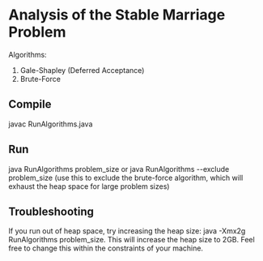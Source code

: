 # Analysis of the Stable Marriage Problem

Algorithms:

1) Gale-Shapley (Deferred Acceptance)
2) Brute-Force

## Compile

javac RunAlgorithms.java

## Run

java RunAlgorithms problem_size
or
java RunAlgorithms --exclude problem_size (use this to exclude the brute-force algorithm, which will exhaust the heap space for large problem sizes)

## Troubleshooting

If you run out of heap space, try increasing the heap size: java -Xmx2g RunAlgorithms problem_size.
This will increase the heap size to 2GB. Feel free to change this within the constraints of your machine.
